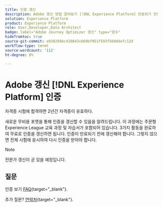 ```yaml
---
title: 인증 갱신
description: Adobe 갱신 방법 알아보기 [!DNL Experience Platform] 만료되기 전의 인증.
solution: Experience Platform
product: Experience Platform
role: User,Developer,Data Architect
badge: label="Adobe Journey Optimizer 갱신" type="양수"
hidefromtoc: true
source-git-commit: e038284bc410843c669bf951f593f50dddefc12d
workflow-type: tm+mt
source-wordcount: '112'
ht-degree: 0%

---
```


# Adobe 갱신 [!DNL Experience Platform] 인증

자격증 시험에 합격하면 2년간 자격증이 유효하다.

새로운 무비용 포맷을 통해 인증을 갱신할 수 있음을 알려드립니다. 이 과정에는 주문형 Experience League 교육 과정 및 자습서가 포함되어 있습니다. 3가지 활동을 완료하여 무료로 인증을 갱신하면 됩니다. 인증이 만료되기 전에 갱신해야 합니다. 그렇지 않으면 전체 시험에 응시하여 다시 인증을 받아야 합니다.

>[!NOTE]
>전문가 갱신이 곧 있을 예정입니다.

## 질문

인증 보기 [FAQ](https://experienceleague.adobe.com/docs/certification/certification/faq.html){target="_blank"}.

추가 질문? [연락처](mailto:certif@adobe.com){target="_blank"}.
